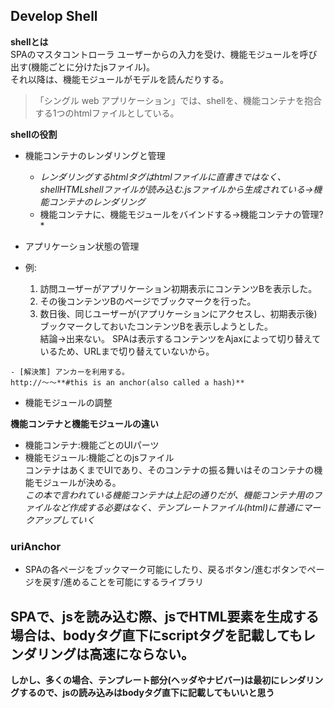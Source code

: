 ## Develop Shell  

**shellとは**  
 SPAのマスタコントローラ
 ユーザーからの入力を受け、機能モジュールを呼び出す(機能ごとに分けたjsファイル)。  
 それ以降は、機能モジュールがモデルを読んだりする。  
 >「シングル web アプリケーション」では、shellを、機能コンテナを抱合する1つのhtmlファイルとしている。

**shellの役割**  
  -  機能コンテナのレンダリングと管理  
     - *レンダリングするhtmlタグはhtmlファイルに直書きではなく、shellHTMLshellファイルが読み込む.jsファイルから生成されている→機能コンテナのレンダリング*  
     - 機能コンテナに、機能モジュールをバインドする→機能コンテナの管理?*  


  -  アプリケーション状態の管理  
   - 例:  
      1. 訪問ユーザーがアプリケーション初期表示にコンテンツBを表示した。  
      2. その後コンテンツBのページでブックマークを行った。  
      3. 数日後、同じユーザーが(アプリケーションにアクセスし、初期表示後)ブックマークしておいたコンテンツBを表示しようとした。  
      結論→出来ない。 SPAは表示するコンテンツをAjaxによって切り替えているため、URLまで切り替えていないから。  

    - [解決策] アンカーを利用する。  
    http://～～**#this is an anchor(also called a hash)**


  -  機能モジュールの調整  


**機能コンテナと機能モジュールの違い**  
  - 機能コンテナ:機能ごとのUIパーツ   
  - 機能モジュール:機能ごとのjsファイル   
  コンテナはあくまでUIであり、そのコンテナの振る舞いはそのコンテナの機能モジュールが決める。  
  *この本で言われている機能コンテナは上記の通りだが、機能コンテナ用のファイルなど作成する必要はなく、テンプレートファイル(html)に普通にマークアップしていく*

### uriAnchor
  - SPAの各ページをブックマーク可能にしたり、戻るボタン/進むボタンでページを戻す/進めることを可能にするライブラリ  


##  SPAで、jsを読み込む際、jsでHTML要素を生成する場合は、bodyタグ直下にscriptタグを記載してもレンダリングは高速にならない。  
  **しかし、多くの場合、テンプレート部分(ヘッダやナビバー)は最初にレンダリングするので、jsの読み込みはbodyタグ直下に記載してもいいと思う**  

